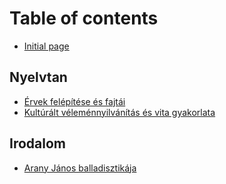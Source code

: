 # Table of contents

* [Initial page](README.md)

## Nyelvtan

* [Érvek felépítése és fajtái](nyelvtan/ervek-felepitese-es-fajtai.md)
* [Kultúrált véleménnyilvánítás és vita gyakorlata](nyelvtan/kulturalt-velemennyilvanitas-es-vita-gyakorlata.md)

## Irodalom

* [Arany János balladisztikája](irodalom/arany-janos-balladisztikaja.md)

